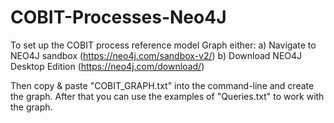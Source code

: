 # COBIT-Processes-Neo4J

To set up the COBIT process reference model Graph either:
a) Navigate to NEO4J sandbox (https://neo4j.com/sandbox-v2/)
b) Download NEO4J Desktop Edition (https://neo4j.com/download/)

Then copy & paste "COBIT_GRAPH.txt" into the command-line and create the graph. After that you can use the examples of "Queries.txt" to work with the graph.

